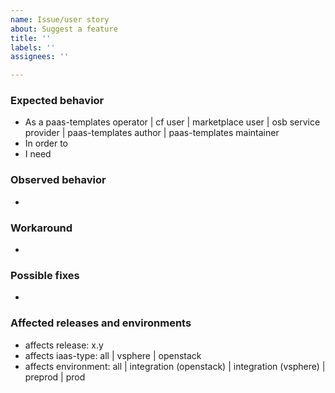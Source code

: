 ```yaml
---
name: Issue/user story
about: Suggest a feature
title: ''
labels: ''
assignees: ''

---
```


### Expected behavior 

* As a paas-templates operator | cf user | marketplace user | osb service provider | paas-templates author | paas-templates maintainer
* In order to 
* I need 

<!--
and

* As a paas-templates operator | cf user | marketplace user | osb service provider | paas-templates author | paas-templates maintainer
* In order to 
* I need 
 -->

### Observed behavior

* 

<!--
<details>

<summary></summary>
 
</details>
-->

### Workaround

<!-- hint: document how the impacted actor may workaround the issue  -->
* 

### Possible fixes

<!-- hint: document how a feature branch could address the feature or issue -->

* 

### Affected releases and environments

* affects release: x.y
* affects iaas-type: all | vsphere | openstack
* affects environment: all | integration (openstack) | integration (vsphere) | preprod | prod




<!--
